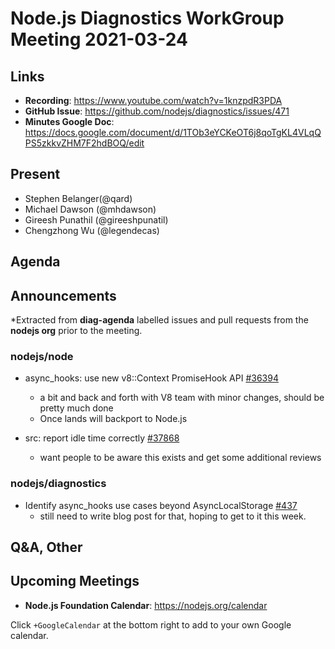 # Node.js  Diagnostics WorkGroup Meeting 2021-03-24

## Links

* **Recording**: https://www.youtube.com/watch?v=1knzpdR3PDA
* **GitHub Issue**: https://github.com/nodejs/diagnostics/issues/471
* **Minutes Google Doc**: https://docs.google.com/document/d/1TOb3eYCKeOT6j8qoTgKL4VLqQPS5zkkvZHM7F2hdBOQ/edit

## Present

* Stephen Belanger(@qard)
* Michael Dawson (@mhdawson)
* Gireesh Punathil (@gireeshpunatil)
* Chengzhong Wu (@legendecas)

## Agenda

## Announcements

*Extracted from **diag-agenda** labelled issues and pull requests from the **nodejs org** prior to the meeting.

### nodejs/node

* async_hooks: use new v8::Context PromiseHook API [#36394](https://github.com/nodejs/node/pull/36394)
  * a bit and back and forth with V8 team with minor changes, should be pretty much done
  * Once lands will backport to Node.js

* src: report idle time correctly
[#37868](https://github.com/nodejs/node/pull/37868)
  * want people to be aware this exists and get some additional reviews

### nodejs/diagnostics

* Identify async_hooks use cases beyond AsyncLocalStorage [#437](https://github.com/nodejs/diagnostics/issues/437)
  * still need to write blog post for that, hoping to get to it this week.



## Q&A, Other

## Upcoming Meetings

* **Node.js Foundation Calendar**: https://nodejs.org/calendar

Click `+GoogleCalendar` at the bottom right to add to your own Google calendar.
